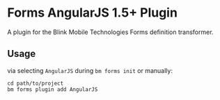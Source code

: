 # Forms AngularJS 1.5+ Plugin

A plugin for the Blink Mobile Technologies Forms definition transformer.

## Usage

via selecting `AngularJS` during `bm forms init` or manually:


```
cd path/to/project
bm forms plugin add AngularJS
```
